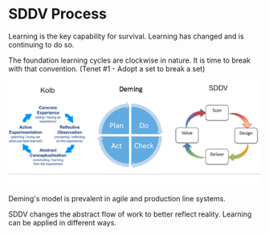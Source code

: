 # SDDV Process

Learning is the key capability for survival. Learning has changed and is continuing to do so.

The foundation learning cycles are clockwise in nature. It is time to break with that convention. (Tenet #1 - Adopt a set to break a set)

![alt text](./assets/kolb-deming-sddv.png "Learning Cycles")

Deming's model is prevalent in agile and production line systems.

SDDV changes the abstract flow of work to better reflect reality. Learning can be applied in different ways.

